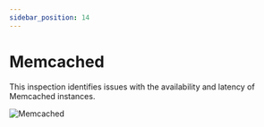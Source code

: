 ```yaml
---
sidebar_position: 14
---
```


# Memcached

This inspection identifies issues with the availability and latency of Memcached instances.

<img alt="Memcached" src="/img/docs/memcached.png" class="card w-1200"/>

